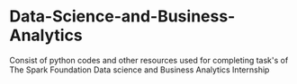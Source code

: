 # Data-Science-and-Business-Analytics
Consist of python codes and other resources used for completing task's of The Spark Foundation Data science and Business Analytics Internship 
